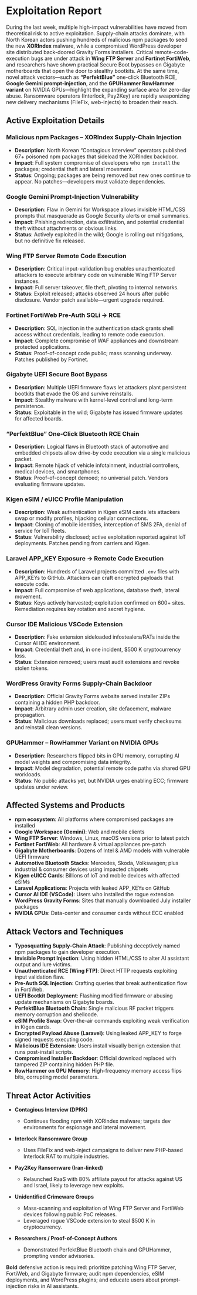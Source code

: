 # Exploitation Report

During the last week, multiple high-impact vulnerabilities have moved from theoretical risk to active exploitation. Supply-chain attacks dominate, with North Korean actors pushing hundreds of malicious npm packages to seed the new **XORIndex** malware, while a compromised WordPress developer site distributed back-doored Gravity Forms installers. Critical remote-code-execution bugs are under attack in **Wing FTP Server** and **Fortinet FortiWeb**, and researchers have shown practical Secure Boot bypasses on Gigabyte motherboards that open the door to stealthy bootkits. At the same time, novel attack vectors—such as **“PerfektBlue”** one-click Bluetooth RCE, **Google Gemini prompt-injection**, and the **GPUHammer RowHammer variant** on NVIDIA GPUs—highlight the expanding surface area for zero-day abuse. Ransomware operators (Interlock, Pay2Key) are rapidly weaponizing new delivery mechanisms (FileFix, web-injects) to broaden their reach.

## Active Exploitation Details

### Malicious npm Packages – XORIndex Supply-Chain Injection
- **Description**: North Korean “Contagious Interview” operators published 67+ poisoned npm packages that sideload the XORIndex backdoor.  
- **Impact**: Full system compromise of developers who `npm install` the packages; credential theft and lateral movement.  
- **Status**: Ongoing; packages are being removed but new ones continue to appear. No patches—developers must validate dependencies.  

### Google Gemini Prompt-Injection Vulnerability
- **Description**: Flaw in Gemini for Workspace allows invisible HTML/CSS prompts that masquerade as Google Security alerts or email summaries.  
- **Impact**: Phishing redirection, data exfiltration, and potential credential theft without attachments or obvious links.  
- **Status**: Actively exploited in the wild; Google is rolling out mitigations, but no definitive fix released.  

### Wing FTP Server Remote Code Execution
- **Description**: Critical input-validation bug enables unauthenticated attackers to execute arbitrary code on vulnerable Wing FTP Server instances.  
- **Impact**: Full server takeover, file theft, pivoting to internal networks.  
- **Status**: Exploit released; attacks observed 24 hours after public disclosure. Vendor patch available—urgent upgrade required.  

### Fortinet FortiWeb Pre-Auth SQLi → RCE
- **Description**: SQL injection in the authentication stack grants shell access without credentials, leading to remote code execution.  
- **Impact**: Complete compromise of WAF appliances and downstream protected applications.  
- **Status**: Proof-of-concept code public; mass scanning underway. Patches published by Fortinet.  

### Gigabyte UEFI Secure Boot Bypass
- **Description**: Multiple UEFI firmware flaws let attackers plant persistent bootkits that evade the OS and survive reinstalls.  
- **Impact**: Stealthy malware with kernel-level control and long-term persistence.  
- **Status**: Exploitable in the wild; Gigabyte has issued firmware updates for affected boards.  

### “PerfektBlue” One-Click Bluetooth RCE Chain
- **Description**: Logical flaws in Bluetooth stack of automotive and embedded chipsets allow drive-by code execution via a single malicious packet.  
- **Impact**: Remote hijack of vehicle infotainment, industrial controllers, medical devices, and smartphones.  
- **Status**: Proof-of-concept demoed; no universal patch. Vendors evaluating firmware updates.  

### Kigen eSIM / eUICC Profile Manipulation
- **Description**: Weak authentication in Kigen eSIM cards lets attackers swap or modify profiles, hijacking cellular connections.  
- **Impact**: Cloning of mobile identities, interception of SMS 2FA, denial of service for IoT fleets.  
- **Status**: Vulnerability disclosed; active exploitation reported against IoT deployments. Patches pending from carriers and Kigen.  

### Laravel APP_KEY Exposure → Remote Code Execution
- **Description**: Hundreds of Laravel projects committed `.env` files with APP_KEYs to GitHub. Attackers can craft encrypted payloads that execute code.  
- **Impact**: Full compromise of web applications, database theft, lateral movement.  
- **Status**: Keys actively harvested; exploitation confirmed on 600+ sites. Remediation requires key rotation and secret hygiene.  

### Cursor IDE Malicious VSCode Extension
- **Description**: Fake extension sideloaded infostealers/RATs inside the Cursor AI IDE environment.  
- **Impact**: Credential theft and, in one incident, $500 K cryptocurrency loss.  
- **Status**: Extension removed; users must audit extensions and revoke stolen tokens.  

### WordPress Gravity Forms Supply-Chain Backdoor
- **Description**: Official Gravity Forms website served installer ZIPs containing a hidden PHP backdoor.  
- **Impact**: Arbitrary admin user creation, site defacement, malware propagation.  
- **Status**: Malicious downloads replaced; users must verify checksums and reinstall clean versions.  

### GPUHammer – RowHammer Variant on NVIDIA GPUs
- **Description**: Researchers flipped bits in GPU memory, corrupting AI model weights and compromising data integrity.  
- **Impact**: Model degradation, potential remote code paths via shared GPU workloads.  
- **Status**: No public attacks yet, but NVIDIA urges enabling ECC; firmware updates under review.  

## Affected Systems and Products

- **npm ecosystem**: All platforms where compromised packages are installed  
- **Google Workspace (Gemini)**: Web and mobile clients  
- **Wing FTP Server**: Windows, Linux, macOS versions prior to latest patch  
- **Fortinet FortiWeb**: All hardware & virtual appliances pre-patch  
- **Gigabyte Motherboards**: Dozens of Intel & AMD models with vulnerable UEFI firmware  
- **Automotive Bluetooth Stacks**: Mercedes, Skoda, Volkswagen; plus industrial & consumer devices using impacted chipsets  
- **Kigen eUICC Cards**: Billions of IoT and mobile devices with affected eSIMs  
- **Laravel Applications**: Projects with leaked APP_KEYs on GitHub  
- **Cursor AI IDE (VSCode)**: Users who installed the rogue extension  
- **WordPress Gravity Forms**: Sites that manually downloaded July installer packages  
- **NVIDIA GPUs**: Data-center and consumer cards without ECC enabled  

## Attack Vectors and Techniques

- **Typosquatting Supply-Chain Attack**: Publishing deceptively named npm packages to gain developer execution.  
- **Invisible Prompt Injection**: Using hidden HTML/CSS to alter AI assistant output and lure victims.  
- **Unauthenticated RCE (Wing FTP)**: Direct HTTP requests exploiting input validation flaw.  
- **Pre-Auth SQL Injection**: Crafting queries that break authentication flow in FortiWeb.  
- **UEFI Bootkit Deployment**: Flashing modified firmware or abusing update mechanisms on Gigabyte boards.  
- **PerfektBlue Bluetooth Chain**: Single malicious RF packet triggers memory corruption and shellcode.  
- **eSIM Profile Swap**: Over-the-air commands exploiting weak verification in Kigen cards.  
- **Encrypted Payload Abuse (Laravel)**: Using leaked APP_KEY to forge signed requests executing code.  
- **Malicious IDE Extension**: Users install visually benign extension that runs post-install scripts.  
- **Compromised Installer Backdoor**: Official download replaced with tampered ZIP containing hidden PHP file.  
- **RowHammer on GPU Memory**: High-frequency memory access flips bits, corrupting model parameters.  

## Threat Actor Activities

- **Contagious Interview (DPRK)**  
  - Continues flooding npm with XORIndex malware; targets dev environments for espionage and lateral movement.  

- **Interlock Ransomware Group**  
  - Uses FileFix and web-inject campaigns to deliver new PHP-based Interlock RAT to multiple industries.  

- **Pay2Key Ransomware (Iran-linked)**  
  - Relaunched RaaS with 80% affiliate payout for attacks against US and Israel, likely to leverage new exploits.  

- **Unidentified Crimeware Groups**  
  - Mass-scanning and exploitation of Wing FTP Server and FortiWeb devices following public PoC releases.  
  - Leveraged rogue VSCode extension to steal $500 K in cryptocurrency.  

- **Researchers / Proof-of-Concept Authors**  
  - Demonstrated PerfektBlue Bluetooth chain and GPUHammer, prompting vendor advisories.  

**Bold** defensive action is required: prioritize patching Wing FTP Server, FortiWeb, and Gigabyte firmware; audit npm dependencies, eSIM deployments, and WordPress plugins; and educate users about prompt-injection risks in AI assistants.